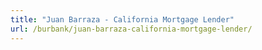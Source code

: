 ```yaml
---
title: "Juan Barraza - California Mortgage Lender"
url: /burbank/juan-barraza-california-mortgage-lender/
---
```

